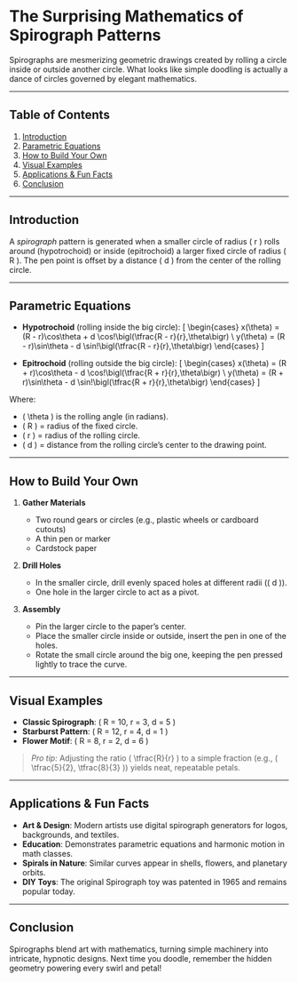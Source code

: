 # The Surprising Mathematics of Spirograph Patterns

Spirographs are mesmerizing geometric drawings created by rolling a circle inside or outside another circle. What looks like simple doodling is actually a dance of circles governed by elegant mathematics.

---

## Table of Contents

1. [Introduction](#introduction)
2. [Parametric Equations](#parametric-equations)
3. [How to Build Your Own](#how-to-build-your-own)
4. [Visual Examples](#visual-examples)
5. [Applications & Fun Facts](#applications--fun-facts)
6. [Conclusion](#conclusion)

---

## Introduction

A _spirograph_ pattern is generated when a smaller circle of radius \( r \) rolls around (hypotrochoid) or inside (epitrochoid) a larger fixed circle of radius \( R \). The pen point is offset by a distance \( d \) from the center of the rolling circle.

---

## Parametric Equations

- **Hypotrochoid** (rolling inside the big circle):
  \[
  \begin{cases}
  x(\theta) = (R - r)\cos\theta + d \cos\!\bigl(\tfrac{R - r}{r}\,\theta\bigr) \\
  y(\theta) = (R - r)\sin\theta - d \sin\!\bigl(\tfrac{R - r}{r}\,\theta\bigr)
  \end{cases}
  \]

- **Epitrochoid** (rolling outside the big circle):
  \[
  \begin{cases}
  x(\theta) = (R + r)\cos\theta - d \cos\!\bigl(\tfrac{R + r}{r}\,\theta\bigr) \\
  y(\theta) = (R + r)\sin\theta - d \sin\!\bigl(\tfrac{R + r}{r}\,\theta\bigr)
  \end{cases}
  \]

Where:

- \( \theta \) is the rolling angle (in radians).
- \( R \) = radius of the fixed circle.
- \( r \) = radius of the rolling circle.
- \( d \) = distance from the rolling circle’s center to the drawing point.

---

## How to Build Your Own

1. **Gather Materials**

   - Two round gears or circles (e.g., plastic wheels or cardboard cutouts)
   - A thin pen or marker
   - Cardstock paper

2. **Drill Holes**

   - In the smaller circle, drill evenly spaced holes at different radii (\( d \)).
   - One hole in the larger circle to act as a pivot.

3. **Assembly**
   - Pin the larger circle to the paper’s center.
   - Place the smaller circle inside or outside, insert the pen in one of the holes.
   - Rotate the small circle around the big one, keeping the pen pressed lightly to trace the curve.

---

## Visual Examples

- **Classic Spirograph**: \( R = 10, r = 3, d = 5 \)
- **Starburst Pattern**: \( R = 12, r = 4, d = 1 \)
- **Flower Motif**: \( R = 8, r = 2, d = 6 \)

> _Pro tip:_ Adjusting the ratio \( \tfrac{R}{r} \) to a simple fraction (e.g., \( \tfrac{5}{2}, \tfrac{8}{3} \)) yields neat, repeatable petals.

---

## Applications & Fun Facts

- **Art & Design**: Modern artists use digital spirograph generators for logos, backgrounds, and textiles.
- **Education**: Demonstrates parametric equations and harmonic motion in math classes.
- **Spirals in Nature**: Similar curves appear in shells, flowers, and planetary orbits.
- **DIY Toys**: The original Spirograph toy was patented in 1965 and remains popular today.

---

## Conclusion

Spirographs blend art with mathematics, turning simple machinery into intricate, hypnotic designs. Next time you doodle, remember the hidden geometry powering every swirl and petal!
